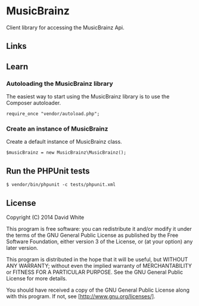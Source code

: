 # MusicBrainz

Client library for accessing the MusicBrainz Api.

## Links



## Learn

### Autoloading the MusicBrainz library

The easiest way to start using the MusicBrainz library is to use the 
Composer autoloader.

    require_once "vendor/autoload.php";

### Create an instance of MusicBrainz

Create a default instance of MusicBrainz class.

    $musicBrainz = new MusicBrainz\MusicBrainz();


## Run the PHPUnit tests

    $ vendor/bin/phpunit -c tests/phpunit.xml



## License

Copyright (C) 2014  David White
 
This program is free software: you can redistribute it and/or modify
it under the terms of the GNU General Public License as published by
the Free Software Foundation, either version 3 of the License, or
(at your option) any later version.

This program is distributed in the hope that it will be useful,
but WITHOUT ANY WARRANTY; without even the implied warranty of
MERCHANTABILITY or FITNESS FOR A PARTICULAR PURPOSE.  See the
GNU General Public License for more details.

You should have received a copy of the GNU General Public License
along with this program.  If not, see [http://www.gnu.org/licenses/].